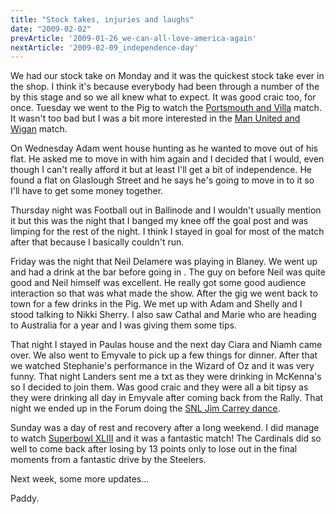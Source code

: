 ```yaml
---
title: "Stock takes, injuries and laughs"
date: "2009-02-02"
prevArticle: '2009-01-26_we-can-all-love-america-again'
nextArticle: '2009-02-09_independence-day'
---
```

We had our stock take on Monday and it was the quickest stock take ever in the shop. I think it's because everybody had been through a number of the by this stage and so we all knew what to expect. It was good craic too, for once. Tuesday we went to the Pig to watch the [Portsmouth and Villa](http://www.rte.ie/sport/soccer/2009/0127/villa_portsmouth.html) match. It wasn't too bad but I was a bit more interested in the [Man United and Wigan](http://www.rte.ie/sport/soccer/2009/0127/manunited_westbrom.html) match.

On Wednesday Adam went house hunting as he wanted to move out of his flat. He asked me to move in with him again and I decided that I would, even though I can't really afford it but at least I'll get a bit of independence. He found a flat on Glaslough Street and he says he's going to move in to it so I'll have to get some money together.

Thursday night was Football out in Ballinode and I wouldn't usually mention it but this was the night that I banged my knee off the goal post and was limping for the rest of the night. I think I stayed in goal for most of the match after that because I basically couldn't run.

Friday was the night that Neil Delamere was playing in Blaney. We went up and had a drink at the bar before going in . The guy on before Neil was quite good and Neil himself was excellent. He really got some good audience interaction so that was what made the show. After the gig we went back to town for a few drinks in the Pig. We met up with Adam and Shelly and I stood talking to Nikki Sherry. I also saw Cathal and Marie who are heading to Australia for a year and I was giving them some tips.

That night I stayed in Paulas house and the next day Ciara and Niamh came over. We also went to Emyvale to pick up a few things for dinner. After that we watched Stephanie's performance in the Wizard of Oz and it was very funny. That night Landers sent me a txt as they were drinking in McKenna's so I decided to join them. Was good craic and they were all a bit tipsy as they were drinking all day in Emyvale after coming back from the Rally. That night we ended up in the Forum doing the [SNL Jim Carrey dance](http://www.youtube.com/watch?v=SpwK3vFGJp0).

Sunday was a day of rest and recovery after a long weekend. I did manage to watch [Superbowl XLIII](http://www.rte.ie/sport/other/2009/0202/superbowl.html) and it was a fantastic match! The Cardinals did so well to come back after losing by 13 points only to lose out in the final moments from a fantastic drive by the Steelers.

Next week, some more updates...

Paddy.